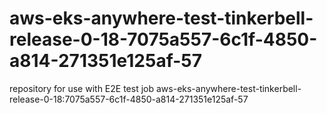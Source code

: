# aws-eks-anywhere-test-tinkerbell-release-0-18-7075a557-6c1f-4850-a814-271351e125af-57
repository for use with E2E test job aws-eks-anywhere-test-tinkerbell-release-0-18:7075a557-6c1f-4850-a814-271351e125af-57
